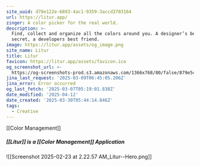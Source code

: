 ```yaml
---
site_uuid: d78e122e-6893-4ac1-9359-3accd3703164
url: https://litur.app/
zinger: A color picker for the real world.
description: >-
  Find, collect and organize all the colors around you. A designer’s best-kept
  secret, a developers best friend.
image: https://litur.app/assets/og_image.png
site_name: Litur
title: Litur
favicon: https://litur.app/assets/favicon.ico
og_screenshot_url: >-
  https://og-screenshots-prod.s3.amazonaws.com/1366x768/80/false/879e545e800c27ae844bc77226e334913e75f157a5ffec75f4ca0221ac58a3c4.jpeg
jina_last_request: '2025-03-09T06:45:05.206Z'
jina_error: Error occurred
og_last_fetch: '2025-03-07T05:19:01.838Z'
date_modified: '2025-04-12'
date_created: '2025-03-30T05:44:14.846Z'
tags:
  - Creative
---
```












[[Color Management]]

##### [[Litur]] is a [[Color Management]] Application
![[Screenshot 2025-02-23 at 2.22.57 AM_Litur--Hero.png]]

